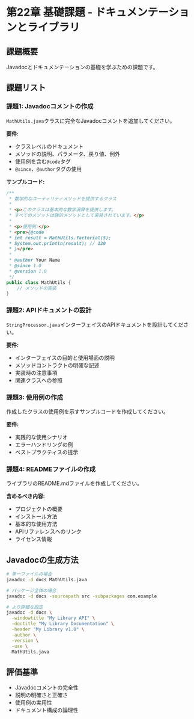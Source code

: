 # 第22章 基礎課題 - ドキュメンテーションとライブラリ

## 課題概要
Javadocとドキュメンテーションの基礎を学ぶための課題です。

## 課題リスト

### 課題1: Javadocコメントの作成
`MathUtils.java`クラスに完全なJavadocコメントを追加してください。

**要件:**
- クラスレベルのドキュメント
- メソッドの説明、パラメータ、戻り値、例外
- 使用例を含む`@code`タグ
- `@since`、`@author`タグの使用

**サンプルコード:**
```java
/**
 * 数学的なユーティリティメソッドを提供するクラス
 * 
 * <p>このクラスは基本的な数学演算を提供します。
 * すべてのメソッドは静的メソッドとして実装されています。</p>
 * 
 * <p>使用例:</p>
 * <pre>{@code
 * int result = MathUtils.factorial(5);
 * System.out.println(result); // 120
 * }</pre>
 * 
 * @author Your Name
 * @since 1.0
 * @version 1.0
 */
public class MathUtils {
    // メソッドの実装
}
```

### 課題2: APIドキュメントの設計
`StringProcessor.java`インターフェイスのAPIドキュメントを設計してください。

**要件:**
- インターフェイスの目的と使用場面の説明
- メソッドコントラクトの明確な記述
- 実装時の注意事項
- 関連クラスへの参照

### 課題3: 使用例の作成
作成したクラスの使用例を示すサンプルコードを作成してください。

**要件:**
- 実践的な使用シナリオ
- エラーハンドリングの例
- ベストプラクティスの提示

### 課題4: READMEファイルの作成
ライブラリのREADME.mdファイルを作成してください。

**含めるべき内容:**
- プロジェクトの概要
- インストール方法
- 基本的な使用方法
- APIリファレンスへのリンク
- ライセンス情報

## Javadocの生成方法

```bash
# 単一ファイルの場合
javadoc -d docs MathUtils.java

# パッケージ全体の場合
javadoc -d docs -sourcepath src -subpackages com.example

# より詳細な設定
javadoc -d docs \
  -windowtitle "My Library API" \
  -doctitle "My Library Documentation" \
  -header "My Library v1.0" \
  -author \
  -version \
  -use \
  MathUtils.java
```

## 評価基準
- Javadocコメントの完全性
- 説明の明確さと正確さ
- 使用例の実用性
- ドキュメント構成の論理性